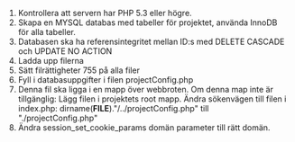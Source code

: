 1. Kontrollera att servern har PHP 5.3 eller högre.
2. Skapa en MYSQL databas med tabeller för projektet, använda InnoDB för alla tabeller.
3. Databasen ska ha referensintegritet mellan ID:s med DELETE CASCADE och UPDATE NO ACTION
4. Ladda upp filerna
5. Sätt filrättigheter 755 på alla filer
6. Fyll i databasuppgifter i filen projectConfig.php
7. Denna fil ska ligga i en mapp över webbroten. Om denna map inte är tillgänglig:
	Lägg filen i projektets root mapp. Ändra sökenvägen till filen i index.php:
		dirname(__FILE__)."/../projectConfig.php" till "./projectConfig.php"
8. Ändra session_set_cookie_params domän parameter till rätt domän.
